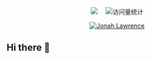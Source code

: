 <div align="center">

  
  <!-- 个人资料徽标 -->
  <div align="center">
    <a href="http://blog.gislogic.cn/"><img src="https://img.shields.io/badge/Website-博客-blue" /></a>&emsp;
    <!-- 访问量统计徽标 -->
    <img src="https://komarev.com/ghpvc/?username=XiaoYang943&label=Views&color=FF0000&style=flat" alt="访问量统计" />
  </div>
  
</div>

<p align="center">
  <a href="https://github.com/DenverCoder1">
    <img src="https://user-images.githubusercontent.com/20955511/199138068-0a7b7b75-a024-4f00-803f-30a19c5d1b2d.png" alt="Jonah Lawrence" /></a>
</p>

## Hi there 👋



